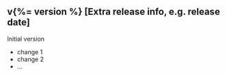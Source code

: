 ## v{%= version %} [Extra release info, e.g. release date]

Initial version

- change 1
- change 2
- ...
